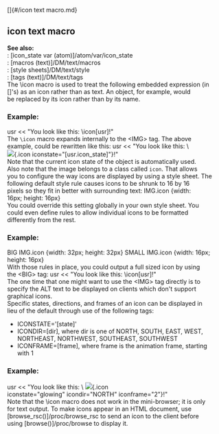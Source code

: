 []{#/icon text macro.md}    
## icon text macro    
**See also:**    
:   [icon_state var (atom)]/atom/var/icon_state    
:   [macros (text)]/DM/text/macros    
:   [style sheets]/DM/text/style    
:   [tags (text)]/DM/text/tags    
The \\icon macro is used to treat the following embedded expression (in    
\[\]\'s) as an icon rather than as text. An object, for example, would    
be replaced by its icon rather than by its name.    
### Example:    
usr \<\< \"You look like this: \\icon\[usr\]!\"    
The `\icon` macro expands internally to the \<IMG\> tag. The above    
example, could be rewritten like this: usr \<\< \"You look like this: \\    
![](\ref%5Busr.icon%5D){.icon iconstate="[usr.icon_state]"}!\"    
Note that the current icon state of the object is automatically used.    
Also note that the image belongs to a class called `icon`. That allows    
you to configure the way icons are displayed by using a style sheet. The    
following default style rule causes icons to be shrunk to 16 by 16    
pixels so they fit in better with surrounding text: IMG.icon {width:    
16px; height: 16px}    
You could override this setting globally in your own style sheet. You    
could even define rules to allow individual icons to be formatted    
differently from the rest.    
### Example:    
BIG IMG.icon {width: 32px; height: 32px} SMALL IMG.icon {width: 16px;    
height: 16px}    
With those rules in place, you could output a full sized icon by using    
the \<BIG\> tag: usr \<\< \"You look like this: \\icon\[usr\]!\"    
The one time that one might want to use the \<IMG\> tag directly is to    
specify the ALT text to be displayed on clients which don\'t support    
graphical icons.    
Specific states, directions, and frames of an icon can be displayed in    
lieu of the default through use of the following tags:    
-   ICONSTATE=\'\[state\]\'    
-   ICONDIR=\[dir\], where dir is one of NORTH, SOUTH, EAST, WEST,    
    NORTHEAST, NORTHWEST, SOUTHEAST, SOUTHWEST    
-   ICONFRAME=\[frame\], where frame is the animation frame, starting    
    with 1    
### Example:    
usr \<\< \"You look like this: \\ ![](\ref%5Busr.icon%5D){.icon    
iconstate="glowing" icondir="NORTH" iconframe="2"}!\"    
Note that the \\icon macro does not work in the mini-browser; it is only    
for text output. To make icons appear in an HTML document, use    
[browse_rsc()]/proc/browse_rsc to send an icon to the client before    
using [browse()]/proc/browse to display it.  